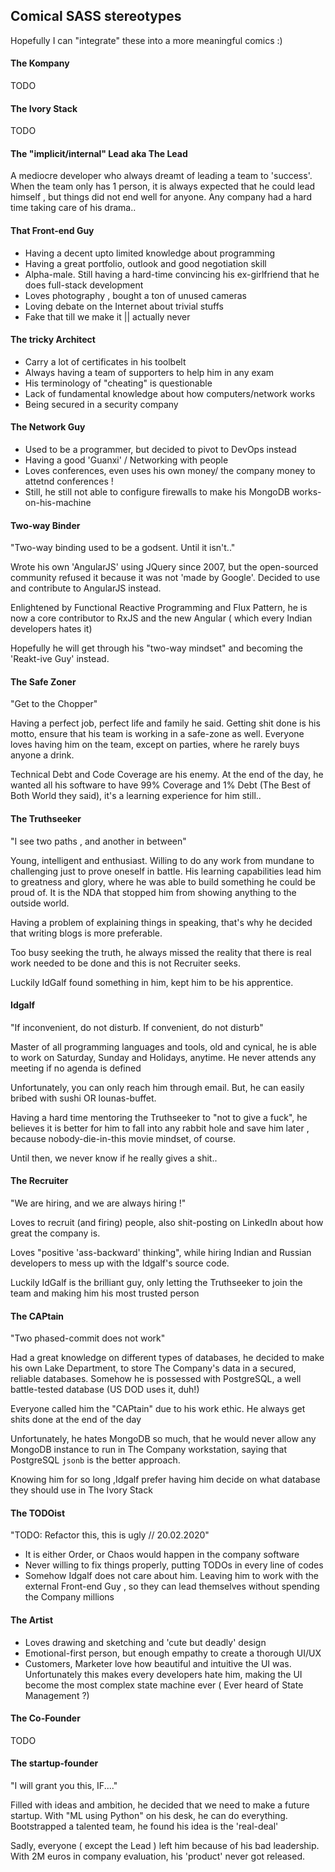 ## Comical SASS stereotypes
Hopefully I can "integrate" these into a more meaningful comics :) 

#### The Kompany
TODO

#### The Ivory Stack
TODO

#### The "implicit/internal" Lead aka The Lead
A mediocre developer who always dreamt of leading a team to 'success'. When the team only has 1 person, it is always expected that he could lead himself , but things did not end well for anyone. Any company had a hard time taking care of his drama..

#### That Front-end Guy
- Having a decent upto limited knowledge about programming 
- Having a great portfolio, outlook and good negotiation skill
- Alpha-male. Still having a hard-time convincing his ex-girlfriend that he does full-stack development
- Loves photography , bought a ton of unused cameras
- Loving debate on the Internet about trivial stuffs
- Fake that till we make it || actually never

#### The tricky Architect
- Carry a lot of certificates in his toolbelt
- Always having a team of supporters to help him in any exam
- His terminology of "cheating" is questionable
- Lack of fundamental knowledge about how computers/network works
- Being secured in a security company

#### The Network Guy
- Used to be a programmer, but decided to pivot to DevOps instead
- Having a good 'Guanxi' / Networking with people
- Loves conferences, even uses his own money/ the company money to attetnd conferences !
- Still, he still not able to configure firewalls to make his MongoDB works-on-his-machine

#### Two-way Binder

"Two-way binding used to be a godsent. Until it isn't.."

Wrote his own 'AngularJS' using JQuery since 2007, but the open-sourced community refused it because it was not 'made by Google'. Decided to use and contribute to AngularJS instead.

Enlightened by Functional Reactive Programming and Flux Pattern, he is now a core contributor to RxJS and the new Angular ( which every Indian developers hates it)

Hopefully he will get through his "two-way mindset" and becoming the 'Reakt-ive Guy' instead.

#### The Safe Zoner

"Get to the Chopper"

Having a perfect job, perfect life and family he said. Getting shit done is his motto, ensure that his team is working in a safe-zone as well. Everyone loves having him on the team, except on parties, where he rarely buys anyone a drink.

Technical Debt and Code Coverage are his enemy. At the end of the day, he wanted all his software to have 99% Coverage and 1% Debt (The Best of Both World they said), it's a learning experience for him still..

#### The Truthseeker

"I see two paths , and another in between"

Young, intelligent and enthusiast. Willing to do any work from mundane to challenging just to prove oneself in battle. His learning capabilities lead him to greatness and glory, where he was able to build something he could be proud of. It is the NDA that stopped him from showing anything to the outside world.

Having a problem of explaining things in speaking, that's why he decided that writing blogs is more preferable.

Too busy seeking the truth, he always missed the reality that there is real work needed to be done and this is not Recruiter seeks.

Luckily IdGalf found something in him, kept him to be his apprentice.

#### Idgalf

"If inconvenient, do not disturb. If convenient, do not disturb"

Master of all programming languages and tools, old and cynical, he is able to work on Saturday, Sunday and Holidays, anytime. He never attends any meeting if no agenda is defined

Unfortunately, you can only reach him through email. But, he can easily bribed with sushi OR lounas-buffet.

Having a hard time mentoring the Truthseeker to "not to give a fuck", he believes it is better for him to fall into any rabbit hole and save him later , because nobody-die-in-this movie mindset, of course.

Until then, we never know if he really gives a shit..

#### The Recruiter

"We are hiring, and we are always hiring !" 

Loves to recruit (and firing) people, also shit-posting on LinkedIn about how great the company is.

Loves "positive 'ass-backward' thinking", while hiring Indian and Russian developers to mess up with the Idgalf's source code.

Luckily IdGalf is the brilliant guy, only letting the Truthseeker to join the team and making him his most trusted person

#### The CAPtain

"Two phased-commit does not work" 

Had a great knowledge on different types of databases, he decided to make his own Lake Department, to store The Company's data in a secured, reliable databases. Somehow he is possessed with PostgreSQL, a well battle-tested database (US DOD uses it, duh!) 

Everyone called him the "CAPtain" due to his work ethic. He always get shits done at the end of the day

Unfortunately, he hates MongoDB so much, that he would never allow any MongoDB instance to run in The Company workstation, saying that PostgreSQL `jsonb` is the better approach.

Knowing him for so long ,Idgalf prefer having him decide on what database they should use in The Ivory Stack

#### The TODOist

"TODO: Refactor this, this is ugly // 20.02.2020"

- It is either Order, or Chaos would happen in the company software
- Never willing to fix things properly, putting TODOs in every line of codes
- Somehow Idgalf does not care about him. Leaving him to work with the external Front-end Guy , so they can lead themselves without spending the Company millions

#### The Artist
- Loves drawing and sketching and 'cute but deadly' design
- Emotional-first person, but enough empathy to create a thorough UI/UX 
- Customers, Marketer love how beautiful and intuitive the UI was. Unfortunately this makes every developers hate him, making the UI become the most complex state machine ever ( Ever heard of State Management ?)

#### The Co-Founder
TODO

#### The startup-founder

"I will grant you this, IF...." 

Filled with ideas and ambition, he decided that we need to make a future startup. With "ML using Python" on his desk, he can do everything. Bootstrapped a talented team, he found his idea is the 'real-deal'

Sadly, everyone ( except the Lead ) left him because of his bad leadership. With 2M euros in company evaluation, his 'product' never got released.